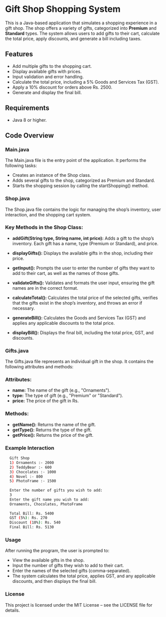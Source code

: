 # Gift Shop Shopping System

This is a Java-based application that simulates a shopping experience in a gift shop. The shop offers a variety of gifts, categorized into **Premium** and **Standard** types. The system allows users to add gifts to their cart, calculate the total price, apply discounts, and generate a bill including taxes.

## Features

- Add multiple gifts to the shopping cart.
- Display available gifts with prices.
- Input validation and error handling.
- Calculate the total price, including a 5% Goods and Services Tax (GST).
- Apply a 10% discount for orders above Rs. 2500.
- Generate and display the final bill.

## Requirements

- Java 8 or higher.

## Code Overview
### Main.java

The Main.java file is the entry point of the application. It performs the following tasks:
  * Creates an instance of the Shop class.
  * Adds several gifts to the shop, categorized as Premium and Standard.
  * Starts the shopping session by calling the startShopping() method.

### Shop.java
The Shop.java file contains the logic for managing the shop’s inventory, user interaction, and the shopping cart system.

### Key Methods in the Shop Class:
* **addGift(String type, String name, int price):** Adds a gift to the shop’s inventory. Each gift has a name, type (Premium or Standard), and price.

* **displayGifts():** Displays the available gifts in the shop, including their price.

* **getInput():** Prompts the user to enter the number of gifts they want to add to their cart, as well as the names of those gifts.

* **validateGifts():** Validates and formats the user input, ensuring the gift names are in the correct format.

* **calculateTotal():** Calculates the total price of the selected gifts, verifies that the gifts exist in the shop’s inventory, and throws an error if necessary.

* **generateBill():** Calculates the Goods and Services Tax (GST) and applies any applicable discounts to the total price.

* **displayBill():** Displays the final bill, including the total price, GST, and discounts.

### Gifts.java
The Gifts.java file represents an individual gift in the shop. It contains the following attributes and methods:

### Attributes:

* **name:** The name of the gift (e.g., "Ornaments").
* **type:** The type of gift (e.g., "Premium" or "Standard").
* **price:** The price of the gift in Rs.

### Methods:

* **getName():** Returns the name of the gift.
* **getType():** Returns the type of the gift.
* **getPrice():** Returns the price of the gift.

### Example Interaction
```bash
  Gift Shop
  1) Ornaments :- 2000
  2) TeddyBear :- 600
  3) Chocolates :- 1000
  4) Novel :- 800
  5) PhotoFrame :- 1500
  
  Enter the number of gifts you wish to add: 
  3
  Enter the gift name you wish to add: 
  Ornaments, Chocolates, PhotoFrame
  
  Total Bill: Rs. 5400
  GST (5%): Rs. 270
  Discount (10%): Rs. 540
  Final Bill: Rs. 5130
```
### Usage
After running the program, the user is prompted to:

  - View the available gifts in the shop.
  - Input the number of gifts they wish to add to their cart.
  - Enter the names of the selected gifts (comma-separated).
  - The system calculates the total price, applies GST, and any applicable discounts, and then displays the final bill.
### License
This project is licensed under the MIT License – see the LICENSE file for details.
